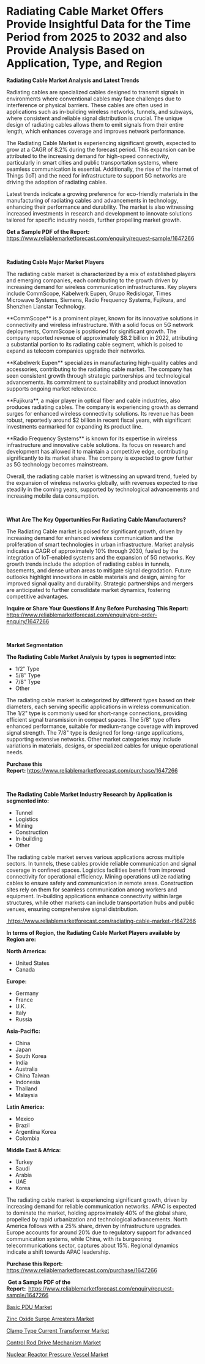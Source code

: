 <p><h1>Radiating Cable Market Offers Provide Insightful Data for the Time Period from 2025 to 2032 and also Provide Analysis Based on Application, Type, and Region</h1></p><p><strong>Radiating Cable Market Analysis and Latest Trends</strong></p>
<p><p>Radiating cables are specialized cables designed to transmit signals in environments where conventional cables may face challenges due to interference or physical barriers. These cables are often used in applications such as in-building wireless networks, tunnels, and subways, where consistent and reliable signal distribution is crucial. The unique design of radiating cables allows them to emit signals from their entire length, which enhances coverage and improves network performance.</p><p>The Radiating Cable Market is experiencing significant growth, expected to grow at a CAGR of 8.2% during the forecast period. This expansion can be attributed to the increasing demand for high-speed connectivity, particularly in smart cities and public transportation systems, where seamless communication is essential. Additionally, the rise of the Internet of Things (IoT) and the need for infrastructure to support 5G networks are driving the adoption of radiating cables.</p><p>Latest trends indicate a growing preference for eco-friendly materials in the manufacturing of radiating cables and advancements in technology, enhancing their performance and durability. The market is also witnessing increased investments in research and development to innovate solutions tailored for specific industry needs, further propelling market growth.</p></p>
<p><strong>Get a Sample PDF of the Report:&nbsp;</strong> <a href="https://www.reliablemarketforecast.com/enquiry/request-sample/1647266?utm_campaign=1893&utm_medium=2&utm_source=Github&utm_content=ia&utm_term=07042025&utm_id=radiating-cable">https://www.reliablemarketforecast.com/enquiry/request-sample/1647266</a></p>
<p>&nbsp;</p>
<p><strong>Radiating Cable Major Market Players</strong></p>
<p><p>The radiating cable market is characterized by a mix of established players and emerging companies, each contributing to the growth driven by increasing demand for wireless communication infrastructures. Key players include CommScope, Kabelwerk Eupen, Grupo Redislogar, Times Microwave Systems, Siemens, Radio Frequency Systems, Fujikura, and Shenzhen Lianstar Technology.</p><p>**CommScope** is a prominent player, known for its innovative solutions in connectivity and wireless infrastructure. With a solid focus on 5G network deployments, CommScope is positioned for significant growth. The company reported revenue of approximately $8.2 billion in 2022, attributing a substantial portion to its radiating cable segment, which is poised to expand as telecom companies upgrade their networks.</p><p>**Kabelwerk Eupen** specializes in manufacturing high-quality cables and accessories, contributing to the radiating cable market. The company has seen consistent growth through strategic partnerships and technological advancements. Its commitment to sustainability and product innovation supports ongoing market relevance.</p><p>**Fujikura**, a major player in optical fiber and cable industries, also produces radiating cables. The company is experiencing growth as demand surges for enhanced wireless connectivity solutions. Its revenue has been robust, reportedly around $2 billion in recent fiscal years, with significant investments earmarked for expanding its product line.</p><p>**Radio Frequency Systems** is known for its expertise in wireless infrastructure and innovative cable solutions. Its focus on research and development has allowed it to maintain a competitive edge, contributing significantly to its market share. The company is expected to grow further as 5G technology becomes mainstream.</p><p>Overall, the radiating cable market is witnessing an upward trend, fueled by the expansion of wireless networks globally, with revenues expected to rise steadily in the coming years, supported by technological advancements and increasing mobile data consumption.</p></p>
<p>&nbsp;</p>
<p><strong>What Are The Key Opportunities For Radiating Cable Manufacturers?</strong></p>
<p><p>The Radiating Cable market is poised for significant growth, driven by increasing demand for enhanced wireless communication and the proliferation of smart technologies in urban infrastructure. Market analysis indicates a CAGR of approximately 10% through 2030, fueled by the integration of IoT-enabled systems and the expansion of 5G networks. Key growth trends include the adoption of radiating cables in tunnels, basements, and dense urban areas to mitigate signal degradation. Future outlooks highlight innovations in cable materials and design, aiming for improved signal quality and durability. Strategic partnerships and mergers are anticipated to further consolidate market dynamics, fostering competitive advantages.</p></p>
<p><strong>Inquire or Share Your Questions If Any Before Purchasing This Report:</strong> <a href="https://www.reliablemarketforecast.com/enquiry/pre-order-enquiry/1647266?utm_campaign=1893&utm_medium=2&utm_source=Github&utm_content=ia&utm_term=07042025&utm_id=radiating-cable">https://www.reliablemarketforecast.com/enquiry/pre-order-enquiry/1647266</a></p>
<p>&nbsp;</p>
<p><strong>Market Segmentation</strong></p>
<p><strong>The Radiating Cable Market Analysis by types is segmented into:</strong></p>
<p><ul><li>1/2″ Type</li><li>5/8″ Type</li><li>7/8″ Type</li><li>Other</li></ul></p>
<p><p>The radiating cable market is categorized by different types based on their diameters, each serving specific applications in wireless communication. The 1/2" type is commonly used for short-range connections, providing efficient signal transmission in compact spaces. The 5/8" type offers enhanced performance, suitable for medium-range coverage with improved signal strength. The 7/8" type is designed for long-range applications, supporting extensive networks. Other market categories may include variations in materials, designs, or specialized cables for unique operational needs.</p></p>
<p><strong>Purchase this Report:&nbsp;</strong><a href="https://www.reliablemarketforecast.com/purchase/1647266?utm_campaign=1893&utm_medium=2&utm_source=Github&utm_content=ia&utm_term=07042025&utm_id=radiating-cable">https://www.reliablemarketforecast.com/purchase/1647266</a></p>
<p>&nbsp;</p>
<p><strong>The Radiating Cable Market Industry Research by Application is segmented into:</strong></p>
<p><ul><li>Tunnel</li><li>Logistics</li><li>Mining</li><li>Construction</li><li>In-building</li><li>Other</li></ul></p>
<p><p>The radiating cable market serves various applications across multiple sectors. In tunnels, these cables provide reliable communication and signal coverage in confined spaces. Logistics facilities benefit from improved connectivity for operational efficiency. Mining operations utilize radiating cables to ensure safety and communication in remote areas. Construction sites rely on them for seamless communication among workers and equipment. In-building applications enhance connectivity within large structures, while other markets can include transportation hubs and public venues, ensuring comprehensive signal distribution.</p></p>
<p><a href="https://www.reliablemarketforecast.com/radiating-cable-market-r1647266?utm_campaign=1893&utm_medium=2&utm_source=Github&utm_content=ia&utm_term=07042025&utm_id=radiating-cable">&nbsp;https://www.reliablemarketforecast.com/radiating-cable-market-r1647266</a></p>
<p><strong>In terms of Region, the Radiating Cable Market Players available by Region are:</strong></p>
<p>
    <p> <strong> North America: </strong>
        <ul>
            <li>United States</li>
            <li>Canada</li>
        </ul>
        </p> 
    <p> <strong> Europe: </strong>
        <ul>
            <li>Germany</li>
            <li>France</li>
            <li>U.K.</li>
            <li>Italy</li>
            <li>Russia</li>
        </ul>
        </p> 
    <p> <strong> Asia-Pacific: </strong>
        <ul>
            <li>China</li>
            <li>Japan</li>
            <li>South Korea</li>
            <li>India</li>
            <li>Australia</li>
            <li>China Taiwan</li>
            <li>Indonesia</li>
            <li>Thailand</li>
            <li>Malaysia</li>
        </ul>
        </p> 
    <p> <strong> Latin America: </strong>
        <ul>
            <li>Mexico</li>
            <li>Brazil</li>
            <li>Argentina Korea</li>
            <li>Colombia</li>
        </ul>
        </p> 
    <p> <strong> Middle East & Africa: </strong>
        <ul>
            <li>Turkey</li>
            <li>Saudi</li>
            <li>Arabia</li>
            <li>UAE</li>
            <li>Korea</li>
        </ul>
    </p>
    </p>
<p><p>The radiating cable market is experiencing significant growth, driven by increasing demand for reliable communication networks. APAC is expected to dominate the market, holding approximately 40% of the global share, propelled by rapid urbanization and technological advancements. North America follows with a 25% share, driven by infrastructure upgrades. Europe accounts for around 20% due to regulatory support for advanced communication systems, while China, with its burgeoning telecommunications sector, captures about 15%. Regional dynamics indicate a shift towards APAC leadership.</p></p>
<p><strong>Purchase this Report: </strong><a href="https://www.reliablemarketforecast.com/purchase/1647266?utm_campaign=1893&utm_medium=2&utm_source=Github&utm_content=ia&utm_term=07042025&utm_id=radiating-cable">https://www.reliablemarketforecast.com/purchase/1647266</a></p>
<p>&nbsp;<strong>Get a Sample PDF of the Report:&nbsp;&nbsp;</strong><a href="https://www.reliablemarketforecast.com/enquiry/request-sample/1647266?utm_campaign=1893&utm_medium=2&utm_source=Github&utm_content=ia&utm_term=07042025&utm_id=radiating-cable">https://www.reliablemarketforecast.com/enquiry/request-sample/1647266</a></p>
<p><strong></strong></p>
<p><p><a href="https://github.com/fontshatintj/Market-Research-Report-List-1/blob/main/basic-pdu-market.md?utm_campaign=1893&utm_medium=2&utm_source=Github&utm_content=ia&utm_term=07042025&utm_id=radiating-cable">Basic PDU Market</a></p><p><a href="https://github.com/winjelequegt/Market-Research-Report-List-1/blob/main/zinc-oxide-surge-arresters-market.md?utm_campaign=1893&utm_medium=2&utm_source=Github&utm_content=ia&utm_term=07042025&utm_id=radiating-cable">Zinc Oxide Surge Arresters Market</a></p><p><a href="https://github.com/hoppeellia6b/Market-Research-Report-List-1/blob/main/clamp-type-current-transformer-market.md?utm_campaign=1893&utm_medium=2&utm_source=Github&utm_content=ia&utm_term=07042025&utm_id=radiating-cable">Clamp Type Current Transformer Market</a></p><p><a href="https://github.com/nedzazollo74/Market-Research-Report-List-1/blob/main/control-rod-drive-mechanism-market.md?utm_campaign=1893&utm_medium=2&utm_source=Github&utm_content=ia&utm_term=07042025&utm_id=radiating-cable">Control Rod Drive Mechanism Market</a></p><p><a href="https://github.com/bredevasil2q/Market-Research-Report-List-1/blob/main/nuclear-reactor-pressure-vessel-market.md?utm_campaign=1893&utm_medium=2&utm_source=Github&utm_content=ia&utm_term=07042025&utm_id=radiating-cable">Nuclear Reactor Pressure Vessel Market</a></p></p>